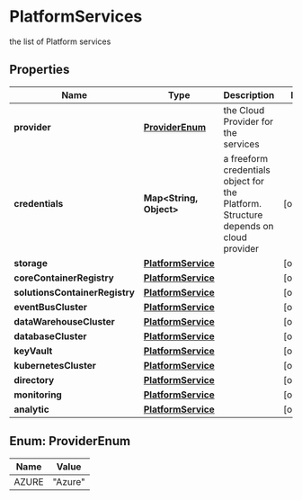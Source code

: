 

# PlatformServices

the list of Platform services

## Properties

Name | Type | Description | Notes
------------ | ------------- | ------------- | -------------
**provider** | [**ProviderEnum**](#ProviderEnum) | the Cloud Provider for the services | 
**credentials** | **Map&lt;String, Object&gt;** | a freeform credentials object for the Platform. Structure depends on cloud provider |  [optional]
**storage** | [**PlatformService**](PlatformService.md) |  |  [optional]
**coreContainerRegistry** | [**PlatformService**](PlatformService.md) |  |  [optional]
**solutionsContainerRegistry** | [**PlatformService**](PlatformService.md) |  |  [optional]
**eventBusCluster** | [**PlatformService**](PlatformService.md) |  |  [optional]
**dataWarehouseCluster** | [**PlatformService**](PlatformService.md) |  |  [optional]
**databaseCluster** | [**PlatformService**](PlatformService.md) |  |  [optional]
**keyVault** | [**PlatformService**](PlatformService.md) |  |  [optional]
**kubernetesCluster** | [**PlatformService**](PlatformService.md) |  |  [optional]
**directory** | [**PlatformService**](PlatformService.md) |  |  [optional]
**monitoring** | [**PlatformService**](PlatformService.md) |  |  [optional]
**analytic** | [**PlatformService**](PlatformService.md) |  |  [optional]



## Enum: ProviderEnum

Name | Value
---- | -----
AZURE | &quot;Azure&quot;



